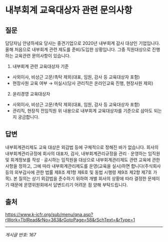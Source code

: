 # 내부회계 교육대상자 관련 문의사항

## 질문
담당자님 안녕하세요
당사는 중견기업으로 2020년 내부회계 감사 대상인 기업입니다.
올해 처음으로 내부회계 관련 제도를 준비/도입한 상황입니다.
그중 직원대상으로 진행하는 교육관련 문의사항이 있습니다.
1. 내부회계 관련 교육대상자 기준
- 사외이사, 비상근 고문/촉탁 제외(대표, 임원, 감사 등 교육대상자 포함)
- 현장사원 교육 여부 → 미실시(당사 관리직은 온라인교육 진행, 현장사원 제외)
2. 윤리경영 교육대상자
- 사외이사, 비상근 고문/촉탁 제외(대표, 임원, 감사 등 교육대상자 포함)
- 관리직, 현장직 전임직원
위 내용으로 내부회계 교육대상자를 기준으로 삼아도 되는지
궁금합니다.

## 답변
내부회계관리제도 교육 대상은 외감법 등에 구체적으로 정해진 바가 없습니다.
회사의 내부회계관리규정에 회사의 대표자, 감사, 내부회계관리규정을 관리ㆍ운영하는 임직원 및 회계정보를 작성ㆍ공시하는 임직원을 대상으로 내부회계관리제도 관련 교육에 관한 사항을 정하고, 그에 따라 내부회계관리제도를 운영(교육을 실시)하면 합니다(주식회사 등의 외부감사에 관한 법률 제8조 제1항 제6호 및 동법 시행령 제9조 제2항 제7호 가목).
본 질의는 상기 외감법을 준수하기 위하여 개별 회사의 상황에 따라 결정한 문제이기 때문에 운영위원회에서 답변드리기 어려운 점 양해 부탁드립니다.

## 출처
https://www.k-icfr.org/sub/menu/qna.asp?rWork=TblRead&rNo=363&rGotoPage=58&rSchText=&rType=1

---
*게시글 번호: 167*

